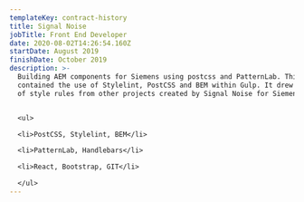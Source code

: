 ```yaml
---
templateKey: contract-history
title: Signal Noise
jobTitle: Front End Developer
date: 2020-08-02T14:26:54.160Z
startDate: August 2019
finishDate: October 2019
description: >-
  Building AEM components for Siemens using postcss and PatternLab. This project
  contained the use of Stylelint, PostCSS and BEM within Gulp. It drew in a lot
  of style rules from other projects created by Signal Noise for Siemens.


  <ul>

  <li>PostCSS, Stylelint, BEM</li>

  <li>PatternLab, Handlebars</li>

  <li>React, Bootstrap, GIT</li>

  </ul>
---
```


